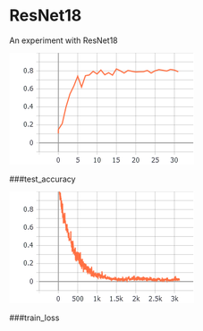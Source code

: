 # ResNet18
An experiment with ResNet18

![test_accuracy](https://github.com/SamHara/ResNet18/blob/master/b4bik-dees8.png)

###test_accuracy

![train_loss](https://github.com/SamHara/ResNet18/blob/master/bbccz-u40db.png)

###train_loss
